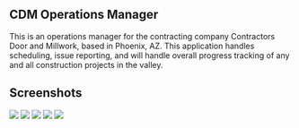 ## CDM Operations Manager

This is an operations manager for the contracting company Contractors Door and Millwork, based in Phoenix, AZ. This application handles scheduling, issue reporting, and will handle overall progress tracking of any and all construction projects in the valley.

## Screenshots

<img src="http://jamieaugust.com/wp-content/uploads/2020/01/cdm-1.jpg">
<img src="http://jamieaugust.com/wp-content/uploads/2020/01/cdm-4.jpg">
<img src="http://jamieaugust.com/wp-content/uploads/2020/01/cdm-3.jpg">
<img src="http://jamieaugust.com/wp-content/uploads/2020/01/cdm-5.jpg">
<img src="http://jamieaugust.com/wp-content/uploads/2020/01/cdm-2.jpg">
